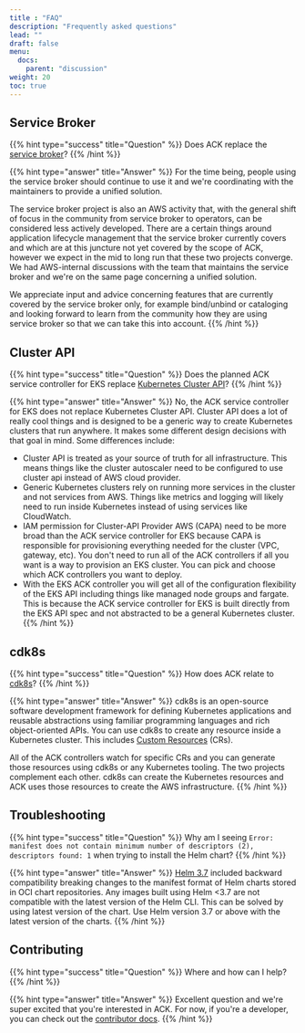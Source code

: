 ```yaml
---
title : "FAQ"
description: "Frequently asked questions"
lead: ""
draft: false
menu: 
  docs:
    parent: "discussion"
weight: 20
toc: true
---
```


## Service Broker

{{% hint type="success" title="Question" %}}
Does ACK replace the [service broker](https://svc-cat.io/)?
{{% /hint %}}

{{% hint type="answer" title="Answer" %}}
For the time being, people using the service broker should continue to use it and we're coordinating with the maintainers to provide a unified solution.

The service broker project is also an AWS activity that, with the general shift of focus in the community from service broker to operators, can be considered less actively developed. There are a certain things around application lifecycle management that the service broker currently covers and which are at this juncture not yet covered by the scope of ACK, however we expect in the mid to long run that these two projects converge. We had AWS-internal discussions with the team that maintains the service broker and we're on the same page concerning a unified solution.

We appreciate input and advice concerning features that are currently covered by the service broker only, for example bind/unbind or cataloging and looking forward to learn from the community how they are using service broker so that we can take this into account.
{{% /hint %}}

## Cluster API

{{% hint type="success" title="Question" %}}
Does the planned ACK service controller for EKS replace [Kubernetes Cluster API](https://github.com/kubernetes-sigs/cluster-api)?
{{% /hint %}}

{{% hint type="answer" title="Answer" %}}
No, the ACK service controller for EKS does not replace Kubernetes Cluster API.
Cluster API does a lot of really cool things and is designed to be a generic way to create Kubernetes clusters that run anywhere.
It makes some different design decisions with that goal in mind.
Some differences include:

- Cluster API is treated as your source of truth for all infrastructure.
This means things like the cluster autoscaler need to be configured to use cluster api instead of AWS cloud provider.
- Generic Kubernetes clusters rely on running more services in the cluster and not services from AWS.
Things like metrics and logging will likely need to run inside Kubernetes instead of using services like CloudWatch.
- IAM permission for Cluster-API Provider AWS (CAPA) need to be more broad than the ACK service controller for EKS because CAPA is responsible for provisioning everything needed for the cluster (VPC, gateway, etc).
You don't need to run all of the ACK controllers if all you want is a way to provision an EKS cluster.
You can pick and choose which ACK controllers you want to deploy.
- With the EKS ACK controller you will get all of the configuration flexibility of the EKS API including things like managed node groups and fargate.
This is because the ACK service controller for EKS is built directly from the EKS API spec and not abstracted to be a general Kubernetes cluster.
{{% /hint %}}

## cdk8s

{{% hint type="success" title="Question" %}}
How does ACK relate to [cdk8s](https://cdk8s.io/)?
{{% /hint %}}

{{% hint type="answer" title="Answer" %}}
cdk8s is an open-source software development framework for defining Kubernetes applications and reusable abstractions using familiar programming languages and rich object-oriented APIs.
You can use cdk8s to create any resource inside a Kubernetes cluster.
This includes [Custom Resources](https://kubernetes.io/docs/concepts/extend-kubernetes/api-extension/custom-resources/) (CRs).

All of the ACK controllers watch for specific CRs and you can generate those resources using cdk8s or any Kubernetes tooling.
The two projects complement each other.
cdk8s can create the Kubernetes resources and ACK uses those resources to create the AWS infrastructure.
{{% /hint %}}

## Troubleshooting

{{% hint type="success" title="Question" %}}
Why am I seeing `Error: manifest does not contain minimum number of descriptors (2), descriptors found: 1` when trying to install the Helm chart?
{{% /hint %}}

{{% hint type="answer" title="Answer" %}}
[Helm 3.7](https://github.com/helm/helm/releases/tag/v3.7.0) included backward compatibility breaking changes to the manifest format of Helm charts stored in OCI chart repositories. Any images built using Helm <3.7 are not compatible with the latest version of the Helm CLI. This can be solved by using latest version of the chart. Use Helm version 3.7 or above with the latest version of the charts.
{{% /hint %}}

## Contributing

{{% hint type="success" title="Question" %}}
Where and how can I help?
{{% /hint %}}

{{% hint type="answer" title="Answer" %}}
Excellent question and we're super excited that you're interested in ACK.
For now, if you're a developer, you can check out the [contributor docs](../../contributor-docs/overview/).
{{% /hint %}}
